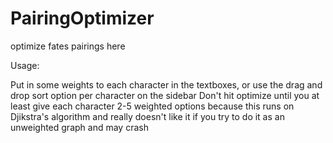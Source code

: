 # PairingOptimizer
optimize fates pairings here

Usage:

Put in some weights to each character in the textboxes, or use the drag and drop sort option per character on the sidebar
Don't hit optimize until you at least give each character 2-5 weighted options because this runs on Djikstra's algorithm and really doesn't like it if you try to do it as an unweighted graph and may crash
